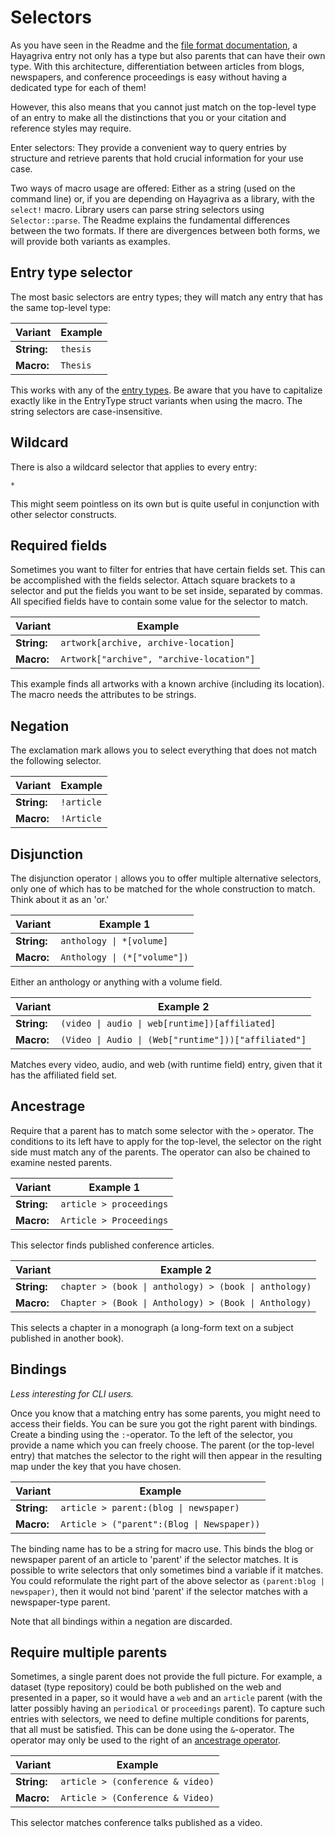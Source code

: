 # Selectors

As you have seen in the Readme and the [file format documentation](https://github.com/typst/hayagriva/blob/main/docs/file-format.md), a Hayagriva entry not only has a type but also parents that can have their own type. With this architecture, differentiation between articles from blogs, newspapers, and conference proceedings is easy without having a dedicated type for each of them!

However, this also means that you cannot just match on the top-level type of an entry to make all the distinctions that you or your citation and reference styles may require.

Enter selectors: They provide a convenient way to query entries by structure and retrieve parents that hold crucial information for your use case.

Two ways of macro usage are offered: Either as a string (used on the command line) or, if you are depending on Hayagriva as a library, with the `select!` macro. Library users can parse string selectors using `Selector::parse`. The Readme explains the fundamental differences between the two formats. If there are divergences between both forms, we will provide both variants as examples.

## Entry type selector

The most basic selectors are entry types; they will match any entry that has the same top-level type:

| Variant     | Example                                              |
|-------------|------------------------------------------------------|
| **String:** | `thesis`                                             |
| **Macro:**  | `Thesis`                                             |

This works with any of the [entry types](https://github.com/typst/hayagriva/blob/main/docs/file-format.md#entry-type). Be aware that you have to capitalize exactly like in the EntryType struct variants when using the macro.
The string selectors are case-insensitive.

## Wildcard

There is also a wildcard selector that applies to every entry:

```
*
```

This might seem pointless on its own but is quite useful in conjunction with other selector constructs.

## Required fields

Sometimes you want to filter for entries that have certain fields set. This can be accomplished with the fields selector. Attach square brackets to a selector and put the fields you want to be set inside, separated by commas. All specified fields have to contain some value for the selector to match.

| Variant     | Example                                              |
|-------------|------------------------------------------------------|
| **String:** | `artwork[archive, archive-location]`                 |
| **Macro:**  | `Artwork["archive", "archive-location"]`             |

This example finds all artworks with a known archive (including its location). The macro needs the attributes to be strings.

## Negation

The exclamation mark allows you to select everything that does not match the following selector.

| Variant     | Example                                              |
|-------------|------------------------------------------------------|
| **String:** | `!article`                                           |
| **Macro:**  | `!Article`                                           |

## Disjunction

The disjunction operator `|` allows you to offer multiple alternative selectors, only one of which has to be matched for the whole construction to match. Think about it as an 'or.'

| Variant     | Example 1                                            |
|-------------|------------------------------------------------------|
| **String:** | `anthology \| *[volume]`                             |
| **Macro:**  | `Anthology \| (*["volume"])`                         |

<!-- The pipe character (|) is escaped with a backslash because it would otherwise break GitHub's Markdown tables. When writing real selectors, of course, omit the backslash. -->

Either an anthology or anything with a volume field.

| Variant     | Example 2                                            |
|-------------|------------------------------------------------------|
| **String:** | `(video \| audio \| web[runtime])[affiliated]`       |
| **Macro:**  | `(Video \| Audio \| (Web["runtime"]))["affiliated"]` |

Matches every video, audio, and web (with runtime field) entry, given that it has the affiliated field set.

## Ancestrage

Require that a parent has to match some selector with the `>` operator. The conditions to its left have to apply for the top-level, the selector on the right side must match any of the parents. The operator can also be chained to examine nested parents.

| Variant     | Example 1                                            |
|-------------|------------------------------------------------------|
| **String:** | `article > proceedings`                              |
| **Macro:**  | `Article > Proceedings`                              |

This selector finds published conference articles.

| Variant     | Example 2                                            |
|-------------|------------------------------------------------------|
| **String:** | `chapter > (book \| anthology) > (book \| anthology)`|
| **Macro:**  | `Chapter > (Book \| Anthology) > (Book \| Anthology)`|

This selects a chapter in a monograph (a long-form text on a subject published in another book).

## Bindings

_Less interesting for CLI users._

Once you know that a matching entry has some parents, you might need to access their fields. You can be sure you got the right parent with bindings.
Create a binding using the `:`-operator. To the left of the selector, you provide a name which you can freely choose. The parent (or the top-level entry) that matches the selector to the right will then appear in the resulting map under the key that you have chosen.

| Variant     | Example                                              |
|-------------|------------------------------------------------------|
| **String:** | `article > parent:(blog \| newspaper)`               |
| **Macro:**  | `Article > ("parent":(Blog \| Newspaper))`           |

The binding name has to be a string for macro use.
This binds the blog or newspaper parent of an article to 'parent' if the selector matches.
It is possible to write selectors that only sometimes bind a variable if it matches.
You could reformulate the right part of the above selector as `(parent:blog | newspaper)`, then it would not bind 'parent' if the selector matches with a newspaper-type parent.

Note that all bindings within a negation are discarded.

## Require multiple parents

Sometimes, a single parent does not provide the full picture. For example, a dataset (type repository) could be both published on the web and presented in a paper, so it would have a `web` and an `article` parent (with the latter possibly having an `periodical` or `proceedings` parent). To capture such entries with selectors, we need to define multiple conditions for parents, that all must be satisfied. This can be done using the `&`-operator. The operator may only be used to the right of an [ancestrage operator](#ancestrage).

| Variant     | Example                                              |
|-------------|------------------------------------------------------|
| **String:** | `article > (conference & video)`                     |
| **Macro:**  | `Article > (Conference & Video)`                     |

This selector matches conference talks published as a video.
